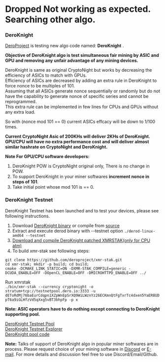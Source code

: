 # Dropped Not working as expected. Searching other algo.
### DeroKnight

[DeroProject](dero.io) is testing new algo code named: **DeroKnight** .

**Objective of DeroKnight algo is test simultaneous fair mining by ASIC and GPU and removing any unfair advantage of any mining devices.**  
  
DeroKnight is same as original CryptoNight but works by decreasing the efficiency of ASICs to match with GPUs.  
Efficiency of ASICs are decreased by adding an extra rule in DeroKnight to force nonce to be multiples of 101.  
Assuming that all ASICs generate nonce sequentially or randomly but do not have the capability to generate nonce of specific series and cannot be reprogrammed.  
This extra rule can be implemented in few lines for CPUs and GPUs without any extra load. 

So with (nonce mod 101 == 0)  current ASICs effcacy will be down to 1/100 times. 

**Current CryptoNight Asic of 200KHs will deliver 2KHs of DeroKnight.  
GPU/CPU will have no extra performance cost and will deliver almost similar hashrate on CryptoNight and DeroKnight.**

**Note For GPU/CPU software developers:**  
1. DeroKnight POW is CryptoNight original only, There is no change in POW.
1. To support DeroKnight in your miner softwares **increment nonce in steps of 101**.  
1. Take initial point whose mod 101 is == 0.  

### DeroKnight Testnet
DeroKnight Testnet has been launched and to test your devices, please see following instructions.

1. Download [DeroKnight binary](https://github.com/deroproject/derosuite_testnet/releases) or compile from [source](https://github.com/deroproject/derosuite_testnet)
1. Extract and execute derod binary with --testnet option `./derod-linux-amd64 --testnet`
1. [Download and compile DeroKnight patched XMRSTAK(only for CPU atm)](https://github.com/deroproject/xmr-stak)
1. To build xmr-stak see following steps:  
```
git clone https://github.com/deroproject/xmr-stak.git  
cd xmr-stak; mkdir -p build; cd build;  
cmake -DCMAKE_LINK_STATIC=ON -DXMR-STAK_COMPILE=generic -DCUDA_ENABLE=OFF -DOpenCL_ENABLE=OFF -DMICROHTTPD_ENABLE=OFF ../
```  
Run xmrstak <br> `./bin/xmr-stak --currency cryptonight -o stratum+tcp://testnetpool.dero.io:3333 -u dEToRdMj76baEurCdqpn1XZpWnEpSrXQ9WiLWznYz26ECKmnQtFgTxrTc4dxen5YaER8UDpT6a9iGLHfzVd5qXxg5vBT3bhpFp -p x`

**Note: ASIC operators have to do nothing except connecting to DeroKnight supporting pool.**

[DeroKnight Testnet Pool](http://testnetpool.dero.io)  
[DeroKnight Testnet Explorer](https://testnetexplorer.dero.io)  
[DeroKnight pool code](https://git.dero.io/Captain/dero-pool)  

**Note:** Talks of support of DeroKnight algo in popular miner softwares are in process. Please request choice of your mining software in [Discord](http://discord.gg/H95TJDp) or [E-mail](http://support_at_dero.io).
  For more details and discussion feel free to use Discord/Email/Github.
